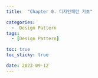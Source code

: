 ```yaml
---
title:  "Chapter 0. 디자인패턴 기초" 

categories:
  -  Design Pattern
tags:
  - [Design Pattern]

toc: true
toc_sticky: true

date: 2023-09-12
---
```

